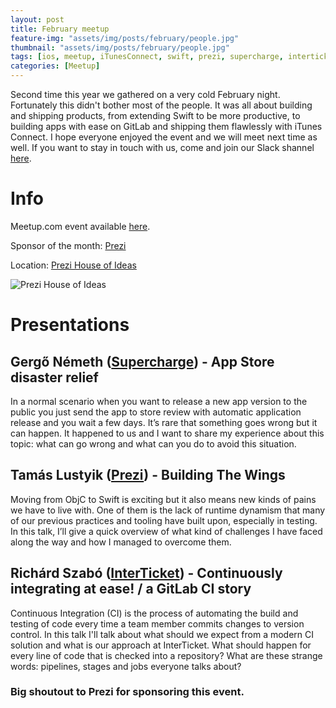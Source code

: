 ```yaml
---
layout: post
title: February meetup
feature-img: "assets/img/posts/february/people.jpg"
thumbnail: "assets/img/posts/february/people.jpg"
tags: [ios, meetup, iTunesConnect, swift, prezi, supercharge, interticket, gitlab, mocksix, bridgecraft]
categories: [Meetup]
---
```


Second time this year we gathered on a very cold February night. Fortunately this didn't bother most of the people. It was all about building and shipping products, from extending Swift to be more productive, to building apps with ease on GitLab and shipping them flawlessly with iTunes Connect. I hope everyone enjoyed the event and we will meet next time as well. If you want to stay in touch with us, come and join our Slack shannel [here](https://docs.google.com/forms/d/e/1FAIpQLSer4nuTbTsRel6bUrgzKBYQAiGgN9yPZUWBJ6XH7CF6rFLXzA/viewform).

# Info

Meetup.com event available [here](https://www.meetup.com/NSBudapest/events/247538717/).

Sponsor of the month: [Prezi](http://prezi.com/jobs/)

Location: [Prezi House of Ideas](https://goo.gl/maps/UXR8wci3pCK2)

![Prezi House of Ideas](https://media.glassdoor.com/l/d8/09/f6/4a/house-of-ideas.jpg)

# Presentations

## Gergő Németh ([Supercharge](https://www.supercharge.io)) - App Store disaster relief

In a normal scenario when you want to release a new app version to the public you just send the app to store review with automatic application release and you wait a few days. It’s rare that something goes wrong but it can happen. It happened to us and I want to share my experience about this topic: what can go wrong and what can you do to avoid this situation.


## Tamás Lustyik ([Prezi](https://prezi.com)) - Building The Wings

Moving from ObjC to Swift is exciting but it also means new kinds of pains we have to live with. One of them is the lack of runtime dynamism that many of our previous practices and tooling have built upon, especially in testing. In this talk, I’ll give a quick overview of what kind of challenges I have faced along the way and how I managed to overcome them.



## Richárd Szabó ([InterTicket](https://www.jegy.hu)) - Continuously integrating at ease! / a GitLab CI story

Continuous Integration (CI) is the process of automating the build and testing of code every time a team member commits changes to version control. In this talk I'll talk about what should we expect from a modern CI solution and what is our approach at InterTicket. What should happen for every line of code that is checked into a repository? What are these strange words: pipelines, stages and jobs everyone talks about?



### Big shoutout to Prezi for sponsoring this event.